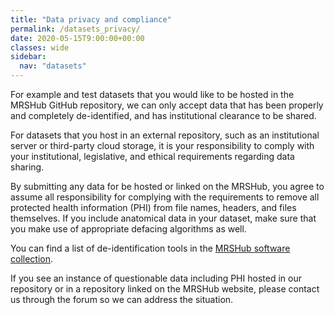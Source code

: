 ```yaml
---
title: "Data privacy and compliance"
permalink: /datasets_privacy/
date: 2020-05-15T9:00:00+00:00
classes: wide
sidebar:
  nav: "datasets"
---
```


For example and test datasets that you would like to be hosted in the MRSHub GitHub repository, we can only accept data that has been properly and completely de-identified, and has institutional clearance to be shared.

For datasets that you host in an external repository, such as an institutional server or third-party cloud storage, it is your responsibility to comply with your institutional, legislative, and ethical requirements regarding data sharing.

By submitting any data for be hosted or linked on the MRSHub, you agree to assume all responsibility for complying with the requirements to remove all protected health information (PHI) from file names, headers, and files themselves. If you include anatomical data in your dataset, make sure that you make use of appropriate defacing algorithms as well.

You can find a list of de-identification tools in the [MRSHub software collection](https://www.mrshub.org/software_deid).

If you see an instance of questionable data including PHI hosted in our repository or in a repository linked on the MRSHub website, please contact us through the forum so we can address the situation.
